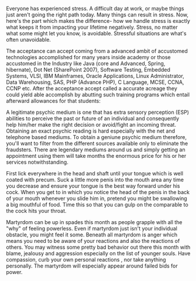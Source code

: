 Everyone has experienced stress. A difficult day at work, or maybe things just aren't going the right path today. Many things can result in stress. Now, here's the part which makes the difference- how we handle stress is exactly what keeps it from impacting your lifetime negatively. Stress, no matter what some might let you know, is avoidable. Stressful situations are what's often unavoidable.


The acceptance can accept coming from a advanced ambit of accustomed technologies accomplished for many years inside academy or those accustomed in the Industry like Java (core and Advanced, Spring, hibernate), Dot Net (SharePoint 2007), Software Testing, Embedded Systems, VLSI, IBM Mainframes, Oracle Applications, Linux Administrator, Data Warehousing, SAS, PHP (Advance PHP), C Language, MCSE, CCNA, CCNP etc. After the acceptance accept called a accurate acreage they could yield able accomplish by abutting such training programs which entail afterward allowances for that students:


A legitimate psychic medium is one that has extra sensory perception (ESP) abilities to perceive the past or future of an individual and consequently help him/her make the right decision or avoid/fight an incoming threat. Obtaining an exact psychic reading is hard especially with the net and telephone based mediums. To obtain a geniune psychic medium therefore, you'll want to filter from the different sources available only to eliminate the fraudsters. There are legendary mediums around us and simply getting an appointment using them will take months the enormous price for his or her services notwithstanding.


First lick everywhere in the head and shaft until your tongue which is well coated with precum. Suck a little more penis into the mouth area any time you decrease and ensure your tongue is the best way forward under his cock. When you get to in which you notice the head of the penis in the back of your mouth whenever you slide him in, pretend you might be swallowing a big mouthful of food. Time this so that you can gulp on the comparable to the cock hits your throat.


Martyrdom can be up in spades this month as people grapple with all the "why" of feeling powerless. Even if martyrdom just isn't your individual obstacle, you might feel it some. Beneath all martyrdom is anger which means you need to be aware of your reactions and also the reactions of others. You may witness some pretty bad behavior out there this month with blame, jealousy and aggression especially on the list of younger souls. Have compassion, curb your own personal reactions , nor take anything personally. The martyrdom will especially appear around failed bids for power.
